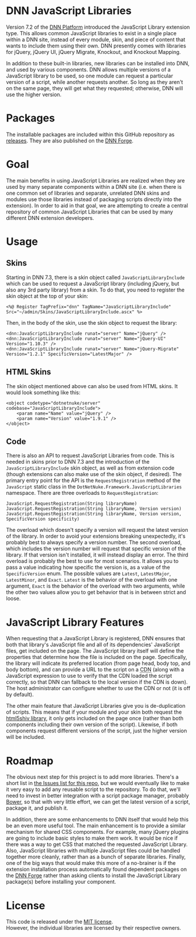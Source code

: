 DNN JavaScript Libraries
===============

Version 7.2 of the [DNN Platform](http://www.dnnsoftware.com) introduced the
JavaScript Library extension type. This allows common JavaScript libraries to 
exist in a single place within a DNN site, instead of every module, skin, and 
piece of content that wants to include them using their own. DNN presently 
comes with libraries for jQuery, jQuery UI, jQuery Migrate, Knockout, and 
Knockout Mapping.

In addition to these built-in libraries, new libraries can be installed into 
DNN, and used by various components.  DNN allows multiple versions of a
JavaScript library to be used, so one module can request a particular version
of a script, while another requests another. So long as they aren't on the same
page, they will get what they requested; otherwise, DNN will use the higher 
version.

Packages
===============

The installable packages are included within this GitHub repository as 
[releases](/EngageSoftware/DNN-JavaScript-Libraries/releases). They are also
published on the [DNN Forge](http://www.dnnsoftware.com/forge).


Goal
===============

The main benefits in using JavaScript Libraries are realized when they are used
by many separate components within a DNN site (i.e. when there is one common 
set of libraries and separate, unrelated DNN skins and modules use those 
libraries instead of packaging scripts directly into the extension). In order
to aid in that goal, we are attempting to create a central repository 
of common JavaScript Libraries that can be used by many different DNN extension
developers. 


Usage
===============

Skins
---------------
Starting in DNN 7.3, there is a skin object called `JavaScriptLibraryInclude`
which can be used to request a JavaScript library (including jQuery, but also
any 3rd party library) from a skin. To do that, you need to register the skin
object at the top of your skin:

    <%@ Register TagPrefix="dnn" TagName="JavaScriptLibraryInclude" Src="~/admin/Skins/JavaScriptLibraryInclude.ascx" %>

Then, in the body of the skin, use the skin object to request the library:

    <dnn:JavaScriptLibraryInclude runat="server" Name="jQuery" />
    <dnn:JavaScriptLibraryInclude runat="server" Name="jQuery-UI" Version="1.10.3" />
    <dnn:JavaScriptLibraryInclude runat="server" Name="jQuery-Migrate" Version="1.2.1" SpecificVersion="LatestMajor" />

HTML Skins
---------------
The skin object mentioned above can also be used from HTML skins.  It would 
look something like this:

    <object codetype="dotnetnuke/server" codebase="JavaScriptLibraryInclude">
        <param name="Name" value="jQuery" />
        <param name="Version" value="1.9.1" />
    </object>
    
Code
---------------
There is also an API to request JavaScript Libraries from code.  This is needed
in skins prior to DNN 7.3 and the introduction of the `JavaScriptLibraryInclude`
skin object, as well as from extension code (though extensions can also make use 
of the skin object, if desired).  The primary entry point for the API is the
`RequestRegistration` method of the `JavaScript` static class in the 
`DotNetNuke.Framework.JavaScriptLibraries` namespace.  There are three overloads
to `RequestRegistration`:

    JavaScript.RequestRegistration(String libraryName)
    JavaScript.RequestRegistration(String libraryName, Version version)
    JavaScript.RequestRegistration(String libraryName, Version version, SpecificVersion specificity)

The overload which doesn't specify a version will request the latest version of
the library. In order to avoid your extensions breaking unexpectedly, it's 
probably best to always specify a version number.  The second overload, which 
includes the version number will request that specific version of the library.
If that version isn't installed, it will instead display an error.  The third
overload is probably the best to use for most scenarios. It allows you to pass
a value indicating how specific the version is, as a value of the 
`SpecificVersion` enum.  The possible values are `Latest`, `LatestMajor`, 
`LatestMinor`, and `Exact`.  `Latest` is the behavior of the overload with one 
argument, `Exact` is the behavior of the overload with two arguments, while the 
other two values allow you to get behavior that is in between strict and loose. 


JavaScript Library Features
===============

When requesting that a JavaScript Library is registered, DNN ensures that 
both that library's JavaScript file and all of its dependencies' JavaScript 
files, get included on the page. The JavaScript library itself will define the
properties that determine how the file is included on the page.  Specifically,
the library will indicate its preferred location (from page head, body top, and
body bottom), and can provide a URL to the script on a 
<abbr title="Content Distribution Network">CDN</abbr> (along with a JavaScript
expression to use to verify that the CDN loaded the script correctly, so that
DNN can fallback to the local version if the CDN is down). The host
administrator can configure whether to use the CDN or not (it is off by 
default).

The other main feature that JavaScript Libraries give you is de-duplication of
scripts.  This means that if your module and your skin both request the 
[html5shiv library](http://www.dnnsoftware.com/forge/html5shiv), it only gets
included on the page once (rather than both components including their own 
version of the script).  Likewise, if both components request different versions
of the script, just the higher version will be included.


Roadmap
===============

The obvious next step for this project is to add more libraries.  There's a 
short list in [the Issues list for this repo](/EngageSoftware/DNN-JavaScript-Libraries/issues),
but we would eventually like to make it very easy to add any reusable script to
the repository. To do that, we'll need to invest in better integration with a
script package manager, probably [Bower](http://bower.io/), so that with very
little effort, we can get the latest version of a script, package it, and 
publish it.

In addition, there are some enhancements to DNN itself that would help this be
an even more useful tool. The main enhancement is to provide a similar mechanism
for shared CSS components. For example, many jQuery plugins are going to include
basic styles to make them work. It would be nice if there was a way to get CSS
that matched the requested JavaScript Library.  Also, JavaScript libraries with 
multiple JavaScript files could be handled together more cleanly, rather than as
a bunch of separate libraries.  Finally, one of the big ways that would make 
this more of a no-brainer is if the extension installation process automatically
found dependent packages on the [DNN Forge](http://www.dnnsoftware.com/forge) 
rather than asking clients to install the JavaScript Library package(s) before 
installing your component.

	
License
===============

This code is released under the [MIT license](LICENSE.md).  
However, the individual libraries are licensed by their respective owners.
